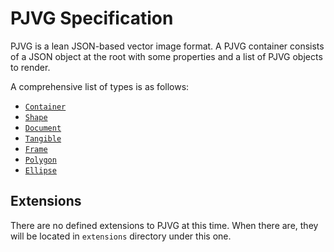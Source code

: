 # PJVG Specification
PJVG is a lean JSON-based vector image format. A PJVG container consists of a JSON object at the root with some properties and a list of PJVG objects to render.

A comprehensive list of types is as follows:
- [`Container`](Container.md)
- [`Shape`](Shape.md)
- [`Document`](Document.md)
- [`Tangible`](Tangible.md)
- [`Frame`](Frame.md)
- [`Polygon`](Polygon.md)
- [`Ellipse`](Ellipse.md)

## Extensions
There are no defined extensions to PJVG at this time. When there are, they will be located in `extensions` directory under this one.